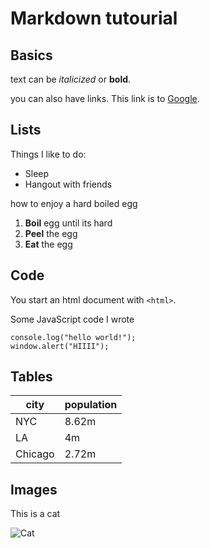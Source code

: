 # Markdown tutourial

## Basics
text can be *italicized* or **bold**.

you can also have links. This link is to [Google](https://www.google.com/).

## Lists

Things I like to do:
* Sleep
* Hangout with friends 

how to enjoy a hard boiled egg

1. **Boil** egg until its hard
1. **Peel** the egg
1. **Eat** the egg

## Code

You start an html document with `<html>`.

Some JavaScript code I wrote

```
console.log("hello world!");
window.alert("HIIII");
```
## Tables

city | population 
-----|-----------
NYC  | 8.62m
LA   | 4m
Chicago | 2.72m

## Images

This is a cat

![Cat](https://www.rd.com/wp-content/uploads/2019/05/shutterstock_671541538-e1557714950453-1024x632.jpg)
